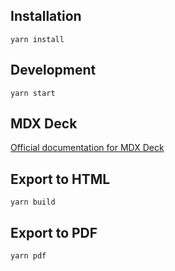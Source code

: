 ## Installation

```
yarn install
```

## Development

```
yarn start
```

## MDX Deck

[Official documentation for MDX Deck](https://github.com/jxnblk/mdx-deck)

## Export to HTML

```
yarn build
```

## Export to PDF

```
yarn pdf
```
